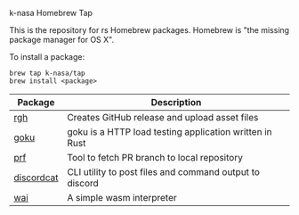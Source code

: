k-nasa Homebrew Tap

This is the repository for rs Homebrew packages. Homebrew is "the missing package manager for OS X".

To install a package:

```
brew tap k-nasa/tap
brew install <package>
```

| Package                                | Description                                             |
| -------------------------------------- | ------------------------------------------------------- |
| [rgh](https://github.com/k-nasa/rgh)   | Creates GitHub release and upload asset files           |
| [goku](https://github.com/k-nasa/goku) | goku is a HTTP load testing application written in Rust |
| [prf](https://github.com/k-nasa/prf)   | Tool to fetch PR branch to local repository             |
| [discordcat](https://github.com/k-nasa/discordcat)   |  CLI utility to post files and command output to discord   |
| [wai](https://github.com/k-nasa/wai)   |  A simple wasm interpreter   |

